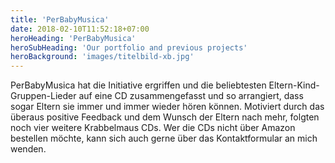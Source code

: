 ```yaml
---
title: 'PerBabyMusica'
date: 2018-02-10T11:52:18+07:00
heroHeading: 'PerBabyMusica'
heroSubHeading: 'Our portfolio and previous projects'
heroBackground: 'images/titelbild-xb.jpg'
---
```


PerBabyMusica hat die Initiative ergriffen und die beliebtesten Eltern-Kind-Gruppen-Lieder auf eine CD zusammengefasst und so arrangiert, dass sogar Eltern sie immer und immer wieder hören können. Motiviert durch das überaus positive Feedback und dem Wunsch der Eltern nach mehr, folgten noch vier weitere Krabbelmaus CDs. Wer die CDs nicht über Amazon bestellen möchte, kann sich auch gerne über das Kontaktformular an mich wenden.